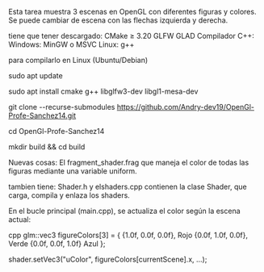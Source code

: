 Esta tarea muestra 3 escenas en OpenGL con diferentes figuras y colores. Se puede cambiar de escena con las flechas izquierda y derecha.

tiene que tener descargado:
CMake ≥ 3.20
GLFW
GLAD
Compilador C++:
Windows: MinGW o MSVC
Linux: g++

para compilarlo en Linux (Ubuntu/Debian)

sudo apt update

sudo apt install cmake g++ libglfw3-dev libgl1-mesa-dev

git clone --recurse-submodules https://github.com/Andry-dev19/OpenGl-Profe-Sanchez14.git

cd OpenGl-Profe-Sanchez14

mkdir build && cd build

Nuevas cosas:
El fragment_shader.frag que maneja el color de todas las figuras mediante una variable uniform.

tambien tiene:
Shader.h y elshaders.cpp contienen la clase Shader, que carga, compila y enlaza los shaders.

En el bucle principal (main.cpp), se actualiza el color según la escena actual:


cpp
glm::vec3 figureColors[3] = {
    {1.0f, 0.0f, 0.0f}, Rojo
    {0.0f, 1.0f, 0.0f}, Verde
    {0.0f, 0.0f, 1.0f}  Azul
};


shader.setVec3("uColor", figureColors[currentScene].x, ...);

